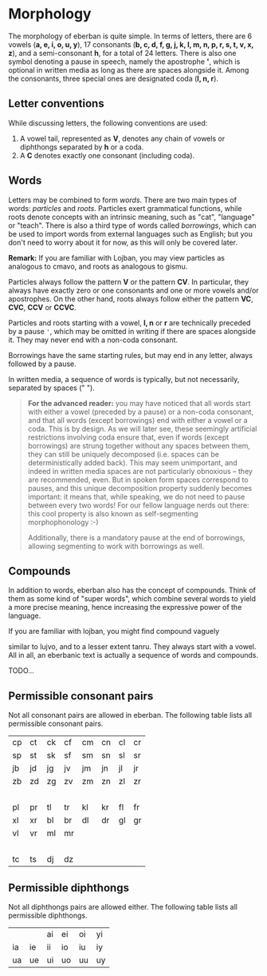 # Morphology

The morphology of eberban is quite simple. In terms of letters, there are 6
vowels (**a, e, i, o, u, y**), 17 consonants (**b, c, d, f, g, j, k, l, m, n, p,
r, s, t, v, x, z**), and a semi-consonant **h**, for a total of 24 letters.
There is also one symbol denoting a pause in speech, namely the apostrophe
**'**, which is optional in written media as long as there are spaces alongside
it. Among the consonants, three special ones are designated coda (**l, n, r**).

## Letter conventions

While discussing letters, the following conventions are used:
1. A vowel tail, represented as __V__, denotes any chain of vowels or diphthongs
   separated by **h** or a coda.
2. A __C__ denotes exactly one consonant (including coda).

## Words

Letters may be combined to form _words_. There are two main types of words:
_particles_ and _roots_. Particles exert grammatical functions, while roots
denote concepts with an intrinsic meaning, such as "cat", "language" or "teach".
There is also a third type of words called _borrowings_, which can be used to
import words from external languages such as English; but you don't need to
worry about it for now, as this will only be covered later.

<!-- TODO: maybe add that pairs of consonants have some restrictions, but that we'll not go into details yet; could be another "advanced section", maybe? -->

__Remark:__ If you are familiar with Lojban, you may view particles as analogous
to cmavo, and roots as analogous to gismu.

Particles always follow the pattern __V__ or the pattern __CV__. In particular,
they always have exactly zero or one consonants and one or more vowels and/or
apostrophes. On the
other hand, roots always follow either the pattern __VC__, __CVC__, __CCV__
or __CCVC__.
<!--In particular, they always have exactly two consonants and one or more vowels and/or apostrophes.-->

Particles and roots starting with a vowel, **l, n** or **r** are technically preceded by a
pause `'`, which may be omitted in writing if there are spaces alongside it. 
They may never end with a non-coda consonant.

Borrowings have the same starting rules, but may end in any letter, always
followed by a pause.

In written media, a sequence of words is typically, but not necessarily,
separated by spaces (" ").


>  **For the advanced reader:** you may have noticed that all words start with
>  either a vowel (preceded by a pause) or a non-coda consonant, and that all
>  words (except borrowings) end with either a vowel or a coda. This is by
>  design. As we will later see, these seemingly artificial restrictions
>  involving coda ensure that, even if words (except borrowings) are strung
>  together without any spaces between them, they can still be uniquely
>  decomposed (i.e. spaces can be deterministically added back). This may seem
>  unimportant, and indeed in written media spaces are not particularly obnoxious
>  &ndash; they are recommended, even. But in spoken form spaces correspond to
>  pauses, and this unique decomposition property suddenly becomes important: it
>  means that, while speaking, we do not need to pause between every two words!
>  For our fellow language nerds out there: this cool property is also known as
>  self-segmenting morphophonology :-)
>
>  Additionally, there is a mandatory pause at the end of borrowings, allowing
>  segmenting to work with borrowings as well.

## Compounds
In addition to words, eberban also has the concept of compounds. Think of them
as some kind of "super words", which combine several words to yield a more
precise meaning, hence increasing the expressive power of the language.
<!-- is it fair to say the that a compound _narrows_ the meaning of the (last) word? I
guess not, as the last word could be somewhat figurative, as happens in some
lujvo --> If you are familiar with lojban, you might find compound vaguely
similar to lujvo, and to a lesser extent tanru. They always start with a vowel.
All in all, an eberbanic text is actually a sequence of words and compounds.

TODO...

## Permissible consonant pairs

Not all consonant pairs are allowed in eberban.
The following table lists all permissible consonant pairs.

|     |     |     |     |     |     |     |        |
| --- | --- | --- | --- | --- | --- | --- | ------ |
| cp  | ct  | ck  | cf  | cm  | cn  | cl  | cr     |
| sp  | st  | sk  | sf  | sm  | sn  | sl  | sr     |
| jb  | jd  | jg  | jv  | jm  | jn  | jl  | jr     |
| zb  | zd  | zg  | zv  | zm  | zn  | zl  | zr     |
|     |     |     |     |     |     |     | &nbsp; |
| pl  | pr  | tl  | tr  | kl  | kr  | fl  | fr     |
| xl  | xr  | bl  | br  | dl  | dr  | gl  | gr     |
| vl  | vr  | ml  | mr  |     |     |     |        |
|     |     |     |     |     |     |     | &nbsp; |
| tc  | ts  | dj  | dz  |

## Permissible diphthongs

Not all diphthongs pairs are allowed either.
The following table lists all permissible diphthongs.

|     |     |     |     |     |     |
| --- | --- | --- | --- | --- | --- |
|     |     | ai  | ei  | oi  | yi  |
| ia  | ie  | ii  | io  | iu  | iy  |
| ua  | ue  | ui  | uo  | uu  | uy  |
